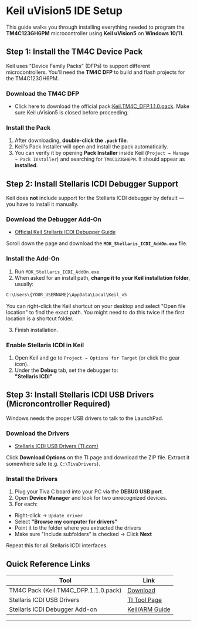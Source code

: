 # Keil uVision5 IDE Setup
This guide walks you through installing everything needed to program the **TM4C123GH6PM** microcontroller using **Keil uVision5** on **Windows 10/11**.


## Step 1: Install the TM4C Device Pack

Keil uses "Device Family Packs" (DFPs) to support different microcontrollers. You'll need the **TM4C DFP** to build and flash projects for the TM4C123GH6PM.

### Download the TM4C DFP

- Click here to download the official pack:[Keil.TM4C_DFP.1.1.0.pack](https://keilpack.azureedge.net/pack/Keil.TM4C_DFP.1.1.0.pack). Make sure Keil uVision5 is closed before proceeding.

### Install the Pack

1. After downloading, **double-click the `.pack` file**.
2. Keil's Pack Installer will open and install the pack automatically.
3. You can verify it by opening **Pack Installer** inside Keil (`Project → Manage → Pack Installer`) and searching for `TM4C123GH6PM`. It should appear as **installed**.



## Step 2: Install Stellaris ICDI Debugger Support

Keil does **not** include support for the Stellaris ICDI debugger by default — you have to install it manually.

### Download the Debugger Add-On

- [Official Keil Stellaris ICDI Debugger Guide](https://developer.arm.com/documentation/ka002280/latest/)

Scroll down the page and download the **`MDK_Stellaris_ICDI_AddOn.exe`** file.

### Install the Add-On

1. Run `MDK_Stellaris_ICDI_AddOn.exe`.
2. When asked for an install path, **change it to your Keil installation folder**, usually:
```bash
C:\Users\{YOUR_USERNAME}\AppData\Local\Keil_v5
```

You can right-click the Keil shortcut on your desktop and select "Open file location" to find the exact path. You might need to do this twice if the first location is a shortcut folder.

3. Finish installation.

### Enable Stellaris ICDI in Keil

1. Open Keil and go to `Project → Options for Target` (or click the gear icon).
2. Under the **Debug** tab, set the debugger to:  
**"Stellaris ICDI"**



## Step 3: Install Stellaris ICDI USB Drivers (Microncontroller Required)

Windows needs the proper USB drivers to talk to the LaunchPad.

### Download the Drivers

- [Stellaris ICDI USB Drivers (TI.com)](https://www.ti.com/tool/STELLARIS_ICDI_DRIVERS)

Click **Download Options** on the TI page and download the ZIP file. Extract it somewhere safe (e.g. `C:\TivaDrivers`).

### Install the Drivers

1. Plug your Tiva C board into your PC via the **DEBUG USB port**.
2. Open **Device Manager** and look for two unrecognized devices.
3. For each:
- Right-click → `Update driver`
- Select **"Browse my computer for drivers"**
- Point it to the folder where you extracted the drivers
- Make sure "Include subfolders" is checked → Click **Next**

Repeat this for all Stellaris ICDI interfaces.

## Quick Reference Links

| Tool | Link |
|------|------|
| TM4C Pack (Keil.TM4C_DFP.1.1.0.pack) | [Download](https://keilpack.azureedge.net/pack/Keil.TM4C_DFP.1.1.0.pack) |
| Stellaris ICDI USB Drivers | [TI Tool Page](https://www.ti.com/tool/STELLARIS_ICDI_DRIVERS) |
| Stellaris ICDI Debugger Add-on | [Keil/ARM Guide](https://developer.arm.com/documentation/ka002280/latest/) |
---

